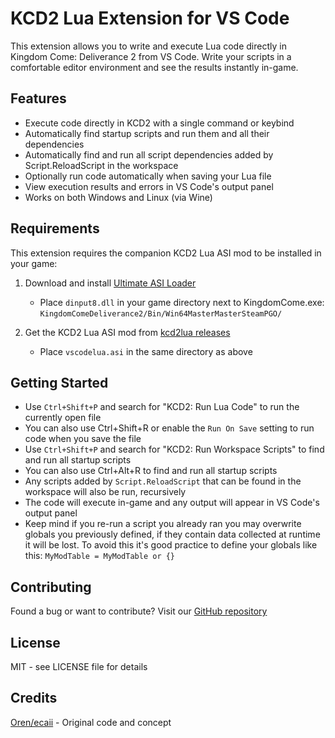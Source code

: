 # KCD2 Lua Extension for VS Code

This extension allows you to write and execute Lua code directly in Kingdom Come: Deliverance 2 from VS Code. Write your scripts in a comfortable editor environment and see the results instantly in-game.

## Features

- Execute code directly in KCD2 with a single command or keybind
- Automatically find startup scripts and run them and all their dependencies
- Automatically find and run all script dependencies added by Script.ReloadScript in the workspace
- Optionally run code automatically when saving your Lua file
- View execution results and errors in VS Code's output panel
- Works on both Windows and Linux (via Wine)

## Requirements

This extension requires the companion KCD2 Lua ASI mod to be installed in your game:

1. Download and install [Ultimate ASI Loader](https://github.com/ThirteenAG/Ultimate-ASI-Loader/releases)
   - Place `dinput8.dll` in your game directory next to KingdomCome.exe: `KingdomComeDeliverance2/Bin/Win64MasterMasterSteamPGO/`

2. Get the KCD2 Lua ASI mod from [kcd2lua releases](https://github.com/yobson1/kcd2lua/releases)
   - Place `vscodelua.asi` in the same directory as above

## Getting Started

- Use `Ctrl+Shift+P` and search for "KCD2: Run Lua Code" to run the currently open file
- You can also use Ctrl+Shift+R or enable the `Run On Save` setting to run code when you save the file
- Use `Ctrl+Shift+P` and search for "KCD2: Run Workspace Scripts" to find and run all startup scripts
- You can also use Ctrl+Alt+R to find and run all startup scripts
- Any scripts added by `Script.ReloadScript` that can be found in the workspace will also be run, recursively
- The code will execute in-game and any output will appear in VS Code's output panel
- Keep mind if you re-run a script you already ran you may overwrite globals you previously defined, if they contain data collected at runtime it will be lost. To avoid this it's good practice to define your globals like this: `MyModTable = MyModTable or {}`

## Contributing

Found a bug or want to contribute? Visit our [GitHub repository](https://github.com/yobson1/kcd2lua)

## License

MIT - see LICENSE file for details

## Credits

[Oren/ecaii](https://github.com/ecaii) - Original code and concept

